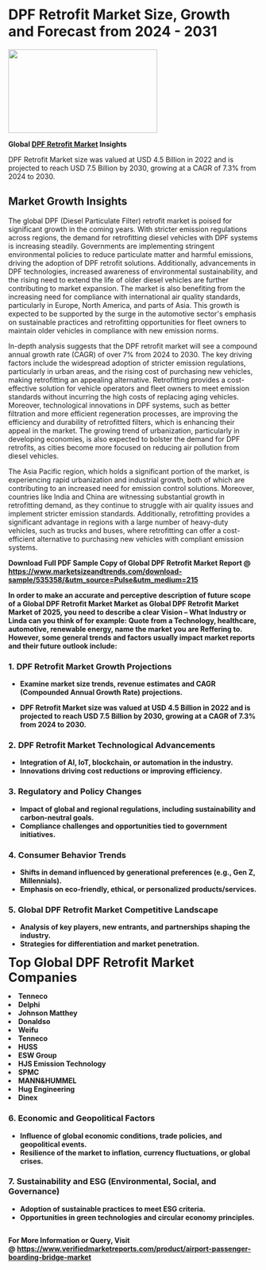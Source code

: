 <H1>DPF Retrofit Market Size, Growth and Forecast from 2024 - 2031</H1><img class="aligncenter size-medium wp-image-584254" src="https://thirdeyenews.in/wp-content/uploads/2024/09/Global-Market-Research-300x168.jpeg" alt="" width="300" height="168" /><p><strong>Global&nbsp;<a href="https://www.marketsizeandtrends.com/download-sample/535358/&amp;utm_source=Pulse&amp;utm_medium=215">DPF Retrofit Market</a> Insights</strong></p><p>DPF Retrofit Market size was valued at USD 4.5 Billion in 2022 and is projected to reach USD 7.5 Billion by 2030, growing at a CAGR of 7.3% from 2024 to 2030.</p><p><h2>Market Growth Insights</h2> <p>The global DPF (Diesel Particulate Filter) retrofit market is poised for significant growth in the coming years. With stricter emission regulations across regions, the demand for retrofitting diesel vehicles with DPF systems is increasing steadily. Governments are implementing stringent environmental policies to reduce particulate matter and harmful emissions, driving the adoption of DPF retrofit solutions. Additionally, advancements in DPF technologies, increased awareness of environmental sustainability, and the rising need to extend the life of older diesel vehicles are further contributing to market expansion. The market is also benefiting from the increasing need for compliance with international air quality standards, particularly in Europe, North America, and parts of Asia. This growth is expected to be supported by the surge in the automotive sector's emphasis on sustainable practices and retrofitting opportunities for fleet owners to maintain older vehicles in compliance with new emission norms.</p> <p><strong></strong></p> <p>In-depth analysis suggests that the DPF retrofit market will see a compound annual growth rate (CAGR) of over 7% from 2024 to 2030. The key driving factors include the widespread adoption of stricter emission regulations, particularly in urban areas, and the rising cost of purchasing new vehicles, making retrofitting an appealing alternative. Retrofitting provides a cost-effective solution for vehicle operators and fleet owners to meet emission standards without incurring the high costs of replacing aging vehicles. Moreover, technological innovations in DPF systems, such as better filtration and more efficient regeneration processes, are improving the efficiency and durability of retrofitted filters, which is enhancing their appeal in the market. The growing trend of urbanization, particularly in developing economies, is also expected to bolster the demand for DPF retrofits, as cities become more focused on reducing air pollution from diesel vehicles. <p>The Asia Pacific region, which holds a significant portion of the market, is experiencing rapid urbanization and industrial growth, both of which are contributing to an increased need for emission control solutions. Moreover, countries like India and China are witnessing substantial growth in retrofitting demand, as they continue to struggle with air quality issues and implement stricter emission standards. Additionally, retrofitting provides a significant advantage in regions with a large number of heavy-duty vehicles, such as trucks and buses, where retrofitting can offer a cost-efficient alternative to purchasing new vehicles with compliant emission systems.</p> <p><strong></p><p><span class=""><strong>Download Full PDF Sample Copy of Global DPF Retrofit Market Report</strong> @ <a href="https://www.marketsizeandtrends.com/download-sample/535358/&amp;utm_source=Pulse&amp;utm_medium=215" target="_blank">https://www.marketsizeandtrends.com/download-sample/535358/&amp;utm_source=Pulse&amp;utm_medium=215</a></span></p><p>In order to make an accurate and perceptive description of future scope of a Global&nbsp;DPF Retrofit Market Market as Global&nbsp;DPF Retrofit Market Market of 2025, you need to describe a clear Vision &ndash; What Industry or Linda can you think of for example: Quote from a Technology, healthcare, automotive, renewable energy, name the market you are Reffering to. However, some general trends and factors usually impact market reports and their future outlook include:</p><h3>1.&nbsp;<strong>DPF Retrofit Market Growth Projections</strong></h3><ul><li>Examine market size trends, revenue estimates and CAGR (Compounded Annual Growth Rate) projections.</li><li><p>DPF Retrofit Market size was valued at USD 4.5 Billion in 2022 and is projected to reach USD 7.5 Billion by 2030, growing at a CAGR of 7.3% from 2024 to 2030.</p></li></ul><h3>2.&nbsp;<strong>DPF Retrofit Market Technological Advancements</strong></h3><ul><li>Integration of AI, IoT, blockchain, or automation in the industry.</li><li>Innovations driving cost reductions or improving efficiency.</li></ul><h3>3.&nbsp;<strong>Regulatory and Policy Changes</strong></h3><ul><li>Impact of global and regional regulations, including sustainability and carbon-neutral goals.</li><li>Compliance challenges and opportunities tied to government initiatives.</li></ul><h3>4.&nbsp;<strong>Consumer Behavior Trends</strong></h3><ul><li>Shifts in demand influenced by generational preferences (e.g., Gen Z, Millennials).</li><li>Emphasis on eco-friendly, ethical, or personalized products/services.</li></ul><h3>5.&nbsp;<strong>Global DPF Retrofit Market Competitive Landscape</strong></h3><ul><li>Analysis of key players, new entrants, and partnerships shaping the industry.</li><li>Strategies for differentiation and market penetration.</li></ul><p data-pm-slice="1 1 []"><span style="color: inherit; font-family: inherit; font-size: 25px;">Top Global DPF Retrofit Market Companies</span></p><div class="" data-test-id=""><p><li>Tenneco</li><li> Delphi</li><li> Johnson Matthey</li><li> Donaldso</li><li> Weifu</li><li> Tenneco</li><li> HUSS</li><li> ESW Group</li><li> HJS Emission Technology</li><li> SPMC</li><li> MANN&HUMMEL</li><li> Hug Engineering</li><li> Dinex</li></p></div><h3>6.&nbsp;<strong>Economic and Geopolitical Factors</strong></h3><ul><li>Influence of global economic conditions, trade policies, and geopolitical events.</li><li>Resilience of the market to inflation, currency fluctuations, or global crises.</li></ul><h3>7.&nbsp;<strong>Sustainability and ESG (Environmental, Social, and Governance)</strong></h3><ul><li>Adoption of sustainable practices to meet ESG criteria.</li><li>Opportunities in green technologies and circular economy principles.</li></ul><h2><strong style="font-size: 14px;">For More Information or Query, Visit @&nbsp;</strong><a style="background-color: #ffffff; font-size: 14px;" href="https://www.marketsizeandtrends.com/report/dpf-retrofit-market/" target="_blank">https://www.verifiedmarketreports.com/product/airport-passenger-boarding-bridge-market</a></h2>
